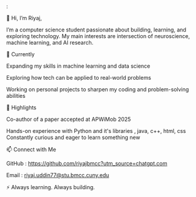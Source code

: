 :

👋 Hi, I’m Riyaj, 

I’m a computer science student passionate about building, learning, and exploring technology. My main interests are intersection of neuroscience, machine learning, and AI research.

🌱 Currently

Expanding my skills in machine learning and data science

Exploring how tech can be applied to real-world problems

Working on personal projects to sharpen my coding and problem-solving abilities

🔬 Highlights

Co-author of a paper accepted at APWiMob 2025

Hands-on experience with Python and it's libraries , java, c++, html, css
Constantly curious and eager to learn something new

📫 Connect with Me

GitHub : https://github.com/riyajbmcc?utm_source=chatgpt.com

Email : riyaj.uddin77@stu.bmcc.cuny.edu 

⚡ Always learning. Always building.
